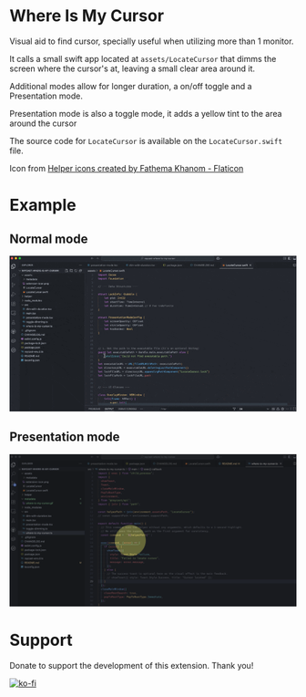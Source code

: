 # Where Is My Cursor

Visual aid to find cursor, specially useful when utilizing more than 1 monitor.

It calls a small swift app located at `assets/LocateCursor` that dimms the screen where the cursor's at, leaving a small clear area around it.

Additional modes allow for longer duration, a on/off toggle and a Presentation mode.

Presentation mode is also a toggle mode, it adds a yellow tint to the area around the cursor

The source code for `LocateCursor` is available on the `LocateCursor.swift` file.

Icon from <a href="https://www.flaticon.com/free-icons/helper" title="helper icons">Helper icons created by Fathema Khanom - Flaticon</a>

# Example
## Normal mode
[![where is my cursor presentation mode](/metadata/where-is-my-cursor.gif)](/metadata/where-is-my-cursor.gif)

## Presentation mode

[![where is my cursor presentation mode](/metadata/presentation_mode.png)](/metadata/presentation_mode.png)

# Support

Donate to support the development of this extension. Thank you!

[![ko-fi](https://ko-fi.com/img/githubbutton_sm.svg)](https://ko-fi.com/luciodaou)
